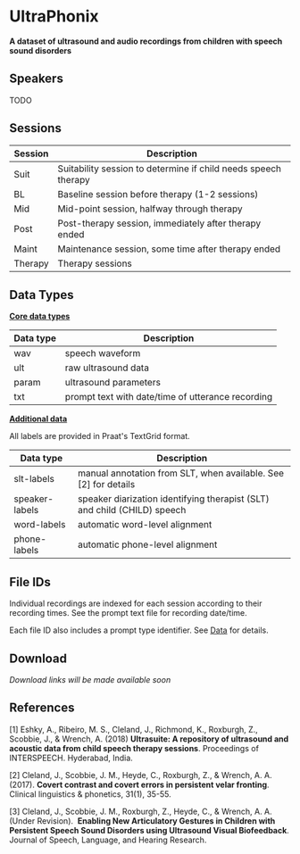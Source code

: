 # UltraPhonix

**A dataset of ultrasound and audio recordings from children with speech sound disorders**



## Speakers

TODO

## Sessions

| Session | Description                                                  |
| ------- | ------------------------------------------------------------ |
| Suit    | Suitability session to determine if child needs speech therapy |
| BL      | Baseline session before therapy (1-2 sessions)               |
| Mid     | Mid-point session, halfway through therapy                   |
| Post    | Post-therapy session, immediately after therapy ended        |
| Maint   | Maintenance session, some time after therapy ended           |
| Therapy | Therapy sessions                                             |

## Data Types

**<u>Core data types</u>**

| Data type | Description                                       |
| --------- | ------------------------------------------------- |
| wav       | speech waveform                                   |
| ult       | raw ultrasound data                               |
| param     | ultrasound parameters                             |
| txt       | prompt text with date/time of utterance recording |

**<u>Additional data</u>**

All labels are provided in Praat's TextGrid format.

| Data type      | Description                                                  |
| -------------- | ------------------------------------------------------------ |
| slt-labels     | manual annotation from SLT, when available. See [2] for details |
| speaker-labels | speaker diarization identifying therapist (SLT) and child (CHILD) speech |
| word-labels    | automatic word-level alignment                               |
| phone-labels   | automatic phone-level alignment                              |

## File IDs

Individual recordings are indexed for each session according to their recording times.
See the prompt text file for recording date/time. 

Each file ID also includes a prompt type identifier. See [Data](data.md) for details.

## Download

*Download links will be made available soon*

## References

[1] Eshky, A., Ribeiro, M. S., Cleland, J., Richmond, K., Roxburgh, Z.,  Scobbie, J., & Wrench, A. (2018) **Ultrasuite: A repository of ultrasound and acoustic data from child speech therapy sessions**. Proceedings of INTERSPEECH. Hyderabad, India.

[2] Cleland, J., Scobbie, J. M., Heyde, C., Roxburgh, Z., & Wrench, A. A. (2017). **Covert contrast and covert errors in persistent velar fronting**. Clinical linguistics & phonetics, 31(1), 35-55.  

[3] Cleland, J., Scobbie, J. M., Roxburgh, Z., Heyde, C., & Wrench, A. A. (Under Revision).  **Enabling New Articulatory Gestures in Children with Persistent Speech Sound Disorders using Ultrasound Visual Biofeedback**. Journal of Speech, Language, and Hearing Research.

